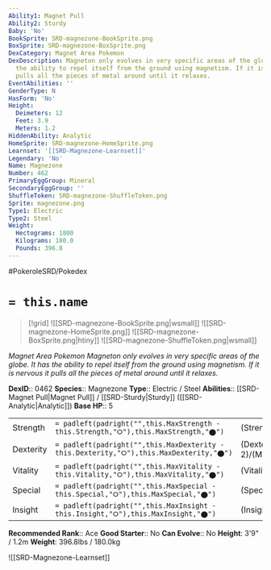 ```yaml
---
Ability1: Magnet Pull
Ability2: Sturdy
Baby: 'No'
BookSprite: SRD-magnezone-BookSprite.png
BoxSprite: SRD-magnezone-BoxSprite.png
DexCategory: Magnet Area Pokemon
DexDescription: Magneton only evolves in very specific areas of the globe. It has
  the ability to repel itself from the ground using magnetism. If it is nervous it
  pulls all the pieces of metal around until it relaxes.
EventAbilities: ''
GenderType: N
HasForm: 'No'
Height:
  Deimeters: 12
  Feet: 3.9
  Meters: 1.2
HiddenAbility: Analytic
HomeSprite: SRD-magnezone-HomeSprite.png
Learnset: '[[SRD-Magnezone-Learnset]]'
Legendary: 'No'
Name: Magnezone
Number: 462
PrimaryEggGroup: Mineral
SecondaryEggGroup: ''
ShuffleToken: SRD-magnezone-ShuffleToken.png
Sprite: magnezone.png
Type1: Electric
Type2: Steel
Weight:
  Hectograms: 1800
  Kilograms: 180.0
  Pounds: 396.8
---
```


#PokeroleSRD/Pokedex

# `= this.name`

> [!grid]
> ![[SRD-magnezone-BookSprite.png|wsmall]]
> ![[SRD-magnezone-HomeSprite.png]]
> ![[SRD-magnezone-BoxSprite.png|htiny]]
> ![[SRD-magnezone-ShuffleToken.png|wsmall]]


*Magnet Area Pokemon*
*Magneton only evolves in very specific areas of the globe. It has the ability to repel itself from the ground using magnetism. If it is nervous it pulls all the pieces of metal around until it relaxes.*

**DexID**:: 0462
**Species**:: Magnezone
**Type**:: Electric / Steel
**Abilities**:: [[SRD-Magnet Pull|Magnet Pull]] / [[SRD-Sturdy|Sturdy]] ([[SRD-Analytic|Analytic]])
**Base HP**:: 5

|           |                                                                                        |                                          |
| --------- | -------------------------------------------------------------------------------------- | ---------------------------------------- |
| Strength  | `= padleft(padright("",this.MaxStrength - this.Strength,"⭘"),this.MaxStrength,"⬤")`    | (Strength::2)/(MaxStrength::5)   |
| Dexterity | `= padleft(padright("",this.MaxDexterity - this.Dexterity,"⭘"),this.MaxDexterity,"⬤")` | (Dexterity:: 2)/(MaxDexterity::4) |
| Vitality  | `= padleft(padright("",this.MaxVitality - this.Vitality,"⭘"),this.MaxVitality,"⬤")`    | (Vitality::3)/(MaxVitality::6)   |
| Special   | `= padleft(padright("",this.MaxSpecial - this.Special,"⭘"),this.MaxSpecial,"⬤")`       | (Special::3)/(MaxSpecial::7)     |
| Insight   | `= padleft(padright("",this.MaxInsight - this.Insight,"⭘"),this.MaxInsight,"⬤")`       | (Insight::2)/(MaxInsight::5)     |


**Recommended Rank**:: Ace
**Good Starter**:: No
**Can Evolve**:: No
**Height**: 3'9" / 1.2m
**Weight**: 396.8lbs / 180.0kg

![[SRD-Magnezone-Learnset]]